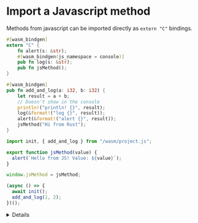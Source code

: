 # Import a Javascript method

Methods from javascript can be imported directly as `extern "C"` bindings.

```rust
#[wasm_bindgen]
extern "C" {
    fn alert(s: &str);
    #[wasm_bindgen(js_namespace = console)]
    pub fn log(s: &str);
    pub fn jsMethod();
}

#[wasm_bindgen]
pub fn add_and_log(a: i32, b: i32) {
    let result = a + b;
    // Doesn't show in the console
    println!("println! {}", result);
    log(&format!("log {}", result));
    alert(&format!("alert {}", result));
    jsMethod("Hi from Rust");
}
```

```javascript
import init, { add_and_log } from "/wasm/project.js";

export function jsMethod(value) {
  alert(`Hello from JS! Value: ${value}`);
}

window.jsMethod = jsMethod;

(async () => {
  await init();
  add_and_log(1, 2);
})();
```

<details>

Since Wasm runs in the browser, we will want to interact directly with Javascript APIs from Rust.
For instance `println!` will not log to the javascript console, so we need to use `console.log`.
Similarly, we want to be able to call `alert`. This works the same way as FFIs with C.

</details>